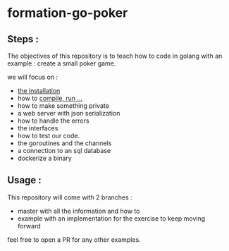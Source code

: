 # formation-go-poker

## Steps :

The objectives of this repository is to teach how to code in golang with an example : create a small poker game.

we will focus on : 
- [the installation](00_installation/README.md)
- how to [compile, run ...](../01_compile_run/README.md)
- how to make something private
- a web server with json serialization
- how to handle the errors
- the interfaces
- how to test our code.
- the goroutines and the channels
- a connection to an sql database
- dockerize a binary

## Usage :

This repository will come with 2 branches :
- master with all the information and how to
- example with an implementation for the exercise to keep moving forward

feel free to open a PR for any other examples.
